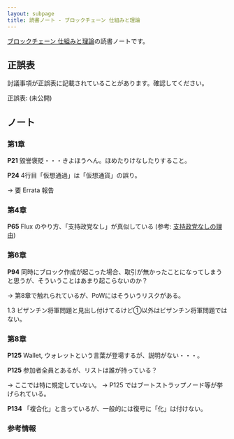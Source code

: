 ```yaml
---
layout: subpage
title: 読書ノート - ブロックチェーン 仕組みと理論
---
```


[ブロックチェーン 仕組みと理論](/workshop/9-blockchain)の読書ノートです。

## 正誤表

討議事項が正誤表に記載されていることがあります。確認してください。

正誤表: (未公開)

## ノート

### 第1章


**P21** 毀誉褒貶・・・きよほうへん。ほめたりけなしたりすること。

**P24** 4行目「仮想通過」は「仮想通貨」の誤り。

→ 要 Errata 報告

### 第4章

**P65** Flux のやり方、「支持政党なし」が真似している (参考: [支持政党なしの理由](http://xn--68jubz91pp0oypc1c.com/riyuu.html))

### 第6章

**P94** 同時にブロック作成が起こった場合、取引が無かったことになってしまうと思うが、そういうことはあまり起こらないのか？

→ 第8章で触れられているが、PoWにはそういうリスクがある。

1.3 ビザンチン将軍問題と見出し付けてるけど①以外はビザンチン将軍問題ではない。

### 第8章

**P125** Wallet, ウォレットという言葉が登場するが、説明がない・・・。

**P125** 参加者全員とあるが、リストは誰が持っている？

→ ここでは特に規定していない。
→ P125 ではブートストラップノード等が挙げられている。

**P134** 「複合化」と言っているが、一般的には復号に「化」は付けない。



### 参考情報　
